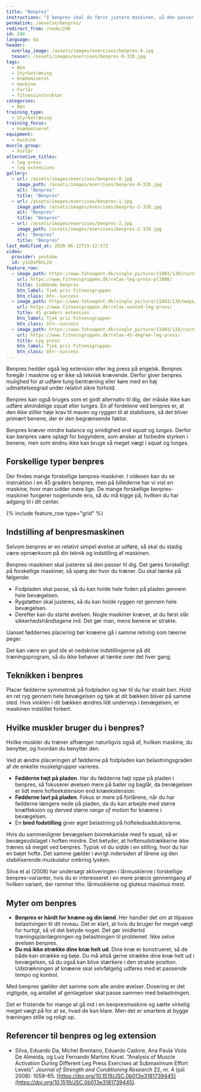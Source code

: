 ```yaml
---
title: "Benpres"
instructions: "I benpres skal du først justere maskinen, så den passer til dig. Du skal kunne holde hele foden i under hele bevægelsen. Stræk benene og bøj langsomt benene igen."
permalink: /oevelse/benpres/
redirect_from: /node/246
id: 246
language: da
header:
  overlay_image: /assets/images/exercises/benpres-0.jpg
  teaser: /assets/images/exercises/benpres-0-320.jpg
tags:
  - Ben
  - Styrketræning
  - knædomineret
  - maskine
  - Forlår
  - fitnessinstruktør
categories:
  - Ben
training_type: 
  - Styrketræning
training_focus: 
  - knædomineret
equipment:
  - maskine
muscle_group:
  - Forlår
alternative_titles:
  - leg press
  - leg extensions
gallery:
  - url: /assets/images/exercises/benpres-0.jpg
    image_path: /assets/images/exercises/benpres-0-320.jpg
    alt: "Benpres"
    title: "Benpres"
  - url: /assets/images/exercises/benpres-1.jpg
    image_path: /assets/images/exercises/benpres-1-320.jpg
    alt: "Benpres"
    title: "Benpres"
  - url: /assets/images/exercises/benpres-2.jpg
    image_path: /assets/images/exercises/benpres-2-320.jpg
    alt: "Benpres"
    title: "Benpres"
last_modified_at: 2020-06-12T19:12:37Z
video:
  provider: youtube
  id: yIoDxPDVLI4
feature_row:
  - image_path: https://www.fotoagent.dk/single_picture/11803/138/custom1/Relax_Fitness_Leg_Press_PL1008(1).jpg
    url: https://www.fitnessgruppen.dk/relax-leg-press-pl1008/
    title: Siddende benpres
    btn_label: Tjek pris Fitnessgruppen
    btn_class: btn--success
  - image_path: https://www.fotoagent.dk/single_picture/11803/138/mega/Relax_PL1211.jpg
    url: https://www.fitnessgruppen.dk/relax-seated-leg-press/
    title: 45 graders extension
    btn_label: Tjek pris Fitnessgruppen
    btn_class: btn--success
  - image_path: https://www.fotoagent.dk/single_picture/11803/138/custom1/Relax_PTT0116.jpg
    url: https://www.fitnessgruppen.dk/relax-45-degree-leg-press/
    title: Leg press
    btn_label: Tjek pris Fitnessgruppen
    btn_class: btn--success
---
```


Benpres hedder også leg extension eller leg press på engelsk. Benpres foregår i maskine og er ikke så teknisk krævende. Derfor giver benpres mulighed for at udføre tung bentræning eller køre med en høj udmattelsesgrad under relativt sikre forhold. 

Benpres kan også bruges som et godt alternativ til dig, der måske ikke kan udføre almindelige squat eller lunges. En af fordelene ved benpres er, at den ikke stiller høje krav til maven og ryggen til at stabilisere, så det bliver primært benene, der er den begrænsende faktor.

Benpres kræver mindre balance og smidighed end _squat_ og _lunges_. Derfor kan benpres være oplagt for begyndere, som ønsker at forbedre styrken i benene, men som endnu ikke kan bruge så meget vægt i squat og lunges.

## Forskellige typer benpres

Der findes mange forskellige benpres-maskiner. I videoen kan du se instruktion i en 45 graders benpres, men på billederne har vi vist en maskine, hvor man sidder mere lige. De mange forskellige benpres-maskiner fungerer nogenlunde ens, så du må kigge på, hvilken du har adgang til i dit center.

{% include feature_row type="grid" %}

## Indstilling af benpresmaskinen

Selvom benpres er en relativt simpel øvelse at udføre, så skal du stadig være opmærksom på din teknik og indstilling af maskinen. 

Benpres-maskinen skal justeres så den passer til dig. Det gøres forskelligt på forskellige maskiner, så spørg der hvor du træner. Du skal tænke på følgende:

- Fodpladen skal passe, så du kan holde hele foden på pladen gennem hele bevægelsen.
- Rygstøtten skal justeres, så du kan holde ryggen ret gennem hele bevægelsen.
- Derefter kan du starte øvelsen. Nogle maskiner kræver, at du først slår sikkerhedshåndtagene ind. Det gør man, mens benene er strakte.

Uanset føddernes placering bør knæene gå i samme retning som tæerne peger.

Det kan være en god ide at nedskrive indstillingerne på dit træningsprogram, så du ikke behøver at tænke over det hver gang.

## Teknikken i benpres

Placer fødderne symmetrisk på fodpladen og kør til du har strakt ben. Hold en ret ryg gennem hele bevægelsen og tjek at dit bækken bliver på samme sted. Hvis vinklen i dit bækken ændres lidt undervejs i bevægelsen, er maskinen indstillet forkert.

## Hvilke muskler bruger du i benpres? 

Hvilke muskler du træner afhænger naturligvis også af, hvilken maskine, du benytter, og hvordan du benytter den.

Ved at ændre placeringen af fødderne på fodpladen kan belastningsgraden af de enkelte muskelgrupper varieres.

- **Fødderne højt på pladen**. Har du fødderne højt oppe på pladen i benpres, så fokuserer øvelsen mere på baller og baglår, da bevægelsen er lidt mere hofteekstension end knæekstension.
- **Fødderne lavt på pladen**. Fokus er mere på forlårene, når du har fødderne længere nede på pladen, da du kan arbejde med større knæfleksion og derved større _range of motion_ for knæene i bevægelsen. 
- En **bred fodstilling** giver øget belastning på hofteledsadduktorerne. 

Hvis du sammenligner bevægelsen biomekaniske med fx squat, så er bevægeudslaget i hoften mindre. Det betyder, at hoftenudstrækkerne ikke trænes så meget ved benpres. Typisk vil du sidde i en stilling, hvor du har en bøjet hofte. Det samme gælder i øvrigt indersiden af lårene og den stabiliserende muskulatur omkring lysken.

Silva et al (2008) har undersøgt aktiveringen i lårmusklerne i forskellige benpres-varianter, hvis du er interesseret i en mere præcis gennemgang af hvilken variant, der rammer hhv. lårmusklerne og gluteus maximus mest.

## Myter om benpres

- **Benpres er hårdt for knæne og din lænd**. Her handler det om at tilpasse belastningen til dit niveau. Det er klart, at hvis du bruger for meget vægt for hurtigt, så vil det betyde noget. Det gør imidlertid træningsplanlægningen og belastningen til problemet. Ikke selve øvelsen benpres.
- **Du må ikke strække dine knæ helt ud**. Dine knæ er konstrueret, så de både kan strække og bøje. Du må altså gerne strække dine knæ helt ud i bevægelsen, så du også kan blive stærkere i den strakte position. Udstrækningen af knæene skal selvfølgelig udføres med et passende tempo og kontrol.

Med benpres gælder det samme som alle andre øvelser. Dosering er det vigtigste, og antallet af gentagelser skal passe sammen med belastningen.

Det er fristende for mange at gå ind i en benpresmaskine og sætte virkelig meget vægt på for at se, hvad de kan klare. Men det er smartere at bygge træningen stille og roligt op. 

## Referencer til benpres og leg extension

- Silva, Eduardo Da, Michel Brentano, Eduardo Cadore, Ana Paula Viola De Almeida, og Luiz Fernando Martins Kruel. “Analysis of Muscle Activation During Different Leg Press Exercises at Submaximum Effort Levels”. _Journal of Strength and Conditioning Research_ 22, nr. 4 (juli 2008): 1059–65. [https://doi.org/10.1519/JSC.0b013e3181739445](https://doi.org/10.1519/JSC.0b013e3181739445).
